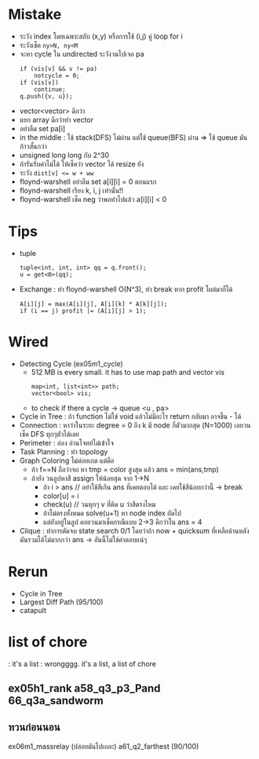 # Mistake
- ระวัง index โดยเฉพาะสลับ (x,y) หรือการใช้ (i,j) คู่ loop for i
- ระวังเช็ค `ny>N, ny<M`
- จะหา cycle ใน undirected ระวังวนไปเจอ pa
  ```
  if (vis[v] && v != pa)
      notcycle = 0;
  if (vis[v])
      continue;
  q.push({v, u});
  ```
- vector<vector<int>> ดีกว่า
- แยก array ดีกว่าทำ vector<pair>
- อย่าลืม set pa[i]
- in the middle : ใช้ stack(DFS) ไม่ผ่าน แต่ใช้ queue(BFS) ผ่าน => ใช้ queue มันก้าวสั้นกว่า
- unsigned long long กับ 2^30
- ถ้ารันรับค่าไม่ได้ ให้เช็คว่า vector ได้ resize ยัง
- ระวัง `dist[v] <= w + ww`
- floynd-warshell อย่าลืม set a[i][i] = 0 ตอนแรก
- floynd-warshell เรียง k, i, j เท่านั้น!!
- floynd-warshell เช็ค neg ว่าพอทำไปแล้ว a[i][i] < 0


# Tips
- tuple
  ```
  tuple<int, int, int> qq = q.front();
  u = get<0>(qq);
  ```
- Exchange : ทำ floynd-warshell O(N^3), ทำ break หาก profit โผล่มาก็ได้
    ```
    A[i][j] = max(A[i][j], A[i][k] * A[k][j]);
    if (i == j) profit |= (A[i][j] > 1);
  ```


# Wired
- Detecting Cycle (ex05m1_cycle)
  - 512 MB is every small. it has to use map path and vector vis
    ```
    map<int, list<int>> path;
    vector<bool> vis;
    ```
  - to check if there a cycle -> queue <u , pa>
- Cycle in Tree : ถ้า function ไม่ใช่ void แล้วไม่มีอะไร return กลับมา อาจขึ้น - ได้
- Connection : หาว่าในระยะ degree = 0 ถึง k มี node กี่ตัวมากสุด (N=1000) เลยวนเช็ค DFS ทุกๆตัวได้เลย
- Perimeter : อ๋อง อ่านโจทย์ไม่เข้าใจ
- Task Planning : ทำ topology
- Graph Coloring ไม่ค่อยเกต แต่คือ
  - ถ้า f==N ถือว่าจบ หา tmp = color สูงสุด แล้ว ans = min(ans,tmp)
  - ถ้ายัง วนลูปหาสี assign ให้น้อยสุด จาก 1->N
    - ถ้า i > ans // อย่าใช้สีเกิน ans ที่เคยตอบได้ และ เคยใช้สีน้อยกว่านี้ -> break
    - color[u] = i
    - check(u) // วนทุกๆ v ที่ติด u ว่าสีตรงไหม
    - ถ้าไม่ตรงทั้งหมด solve(u+1) หา node index ถัดไป
    - แต่ยังอยู่ในลูป คอยวนมาเช็คกรณีแบบ 2->3 ดีกว่าใน ans = 4
- Clique : ทำการตัดจบ state search 0/1 โดยว่าถ้า now + quicksum ที่เหลือด้านหลังมันรวมได้ไม่มากกว่า ans -> อันนี้ไม่ใช่คำตอบแน่ๆ

# Rerun
- Cycle in Tree 
- Largest Diff Path (95/100)
- catapult

# list of chore
: it's a list
: wrongggg. it's a list, a list of chore



  
ex05h1_rank
a58_q3_p3_Pand
66_q3a_sandworm
------------
ทวนก่อนนอน
------------
ex06m1_massrelay (ปล่อยมันไปเถอะ)
a61_q2_farthest (90/100)